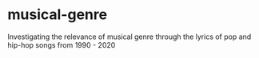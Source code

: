 # musical-genre
Investigating the relevance of musical genre through the lyrics of pop and hip-hop songs from 1990 - 2020

